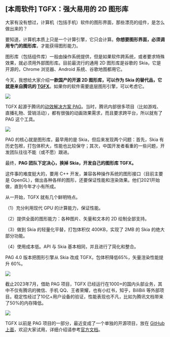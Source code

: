## [本周软件] TGFX：强大易用的 2D 图形库

大家有没有想过，计算机（包括手机）软件的图形界面，那些漂亮的组件，是怎么做出来的？

要知道，计算机本质上只是一个计算引擎，它只会计算。**你想要图形界面，必须调用专门的图形库**，才能获得图形能力。

图形库（包括组件库）一般由操作系统提供，但是如果软件跨系统，或者要求特殊效果，就必须用外部图形库。目前最流行的通用 2D 图形库是谷歌的 Skia，它是开源的，Chrome 浏览器、Android 系统、谷歌地图都用它。

今天，我想给大家介绍**一款国产的开源 2D 图形库，可以作为 Skia 的替代品，它就是来自腾讯的 [TGFX](https://github.com/Tencent/tgfx)**。如果你的软件需要底层图形引擎，可以考虑它。

![](https://cdn.beekka.com/blogimg/asset/202311/bg2023111108.webp)

TGFX 起源于腾讯的[动效解决方案 PAG](https://pag.art/)。当时，腾讯内部很多项目（比如游戏、直播礼物、营销活动），都有很强的动画效果需求，而且要求跨平台，所以就有了 PAG 这个工具。

![](https://cdn.beekka.com/blogimg/asset/202311/bg2023111109.webp)

PAG 的核心就是图形库，最早用的是 Skia，但后来发现两个问题：首先，Skia 有历史包袱，打包体积大，性能也比较保守；其次，中国开发者看重的一些问题，开发团队往往不能（或不愿）跟进。

最终，**PAG 团队下定决心，换掉 Skia，开发自己的图形库 TGFX。**

这件事的难度挺大的，要用 C++ 开发，兼容各种操作系统的图形接口（目前主要是 OpenGL），做出各种各样的图形，还要保证性能和渲染效果。他们2021开始做，直到今年才小有所成。

从一开始，TGFX 就有几个鲜明特点。

（1）充分利用现代 GPU 的计算能力，保证性能。

（2）提供全面的图形能力：各种图片、矢量和文本的 2D 绘制全部支持。

（3）做到 Skia 的轻量化平替，打包体积仅 400KB，实现了 2MB 的 Skia 的绝大部分功能。

（4）使用成本低。API 与 Skia 基本相同，并且进行了简化和整合。

PAG 4.0 版本把图形引擎从 Skia 改成 TGFX，包体积降低65%，矢量渲染性能提升 60%。

![](https://cdn.beekka.com/blogimg/asset/202311/bg2023111110.webp)

截止2023年7月，借助 PAG 项目，TGFX 已经运行在1000+的国内头部业务，其中不仅有腾讯的微信、手机 QQ、王者荣耀，也有小红书，知乎，BiliBili 等外部项目。稳定性经过了10亿+用户设备的验证，性能表现也不凡，比如为腾讯文档带来了50%的内存降低。

![](https://cdn.beekka.com/blogimg/asset/202311/bg2023111112.webp)

TGFX 以前是 PAG 项目的一部分，最近变成了一个单独的开源项目，放在 [GitHub 上面](https://github.com/Tencent/tgfx)，欢迎大家试用，详细介绍请参考[官方文档](https://docs.qq.com/doc/DREh2bnFGR2RKc3BV)。